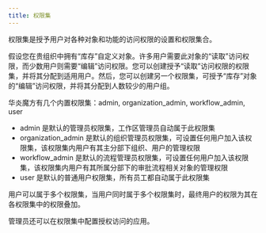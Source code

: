 ```yaml
---
title: 权限集
---
```


权限集是授予用户对各种对象和功能的访问权限的设置和权限集合。

假设您在贵组织中拥有“库存”自定义对象。许多用户需要此对象的“读取”访问权限，而少数用户则需要“编辑”访问权限。您可以创建授予“读取”访问权限的权限集，并将其分配到适用用户。然后，您可以创建另一个权限集，可授予“库存”对象的“编辑”访问权限，并将其分配到人数较少的用户组。

华炎魔方有几个内置权限集：admin, organization_admin, workflow_admin, user

- admin 是默认的管理员权限集，工作区管理员自动属于此权限集
- organization_admin 是默认的组织管理员权限集，可设置任何用户加入该权限集，该权限集内用户有其主分部下组织、用户的管理权限
- workflow_admin 是默认的流程管理员权限集，可设置任何用户加入该权限集，该权限集内用户有其所属分部下的审批流程相关对象的管理权限
- user 是默认的普通用户权限集，所有员工都自动属于此权限集

用户可以属于多个权限集，当用户同时属于多个权限集时，最终用户的权限为其在各权限集中的权限叠加。

管理员还可以在权限集中配置授权访问的应用。

